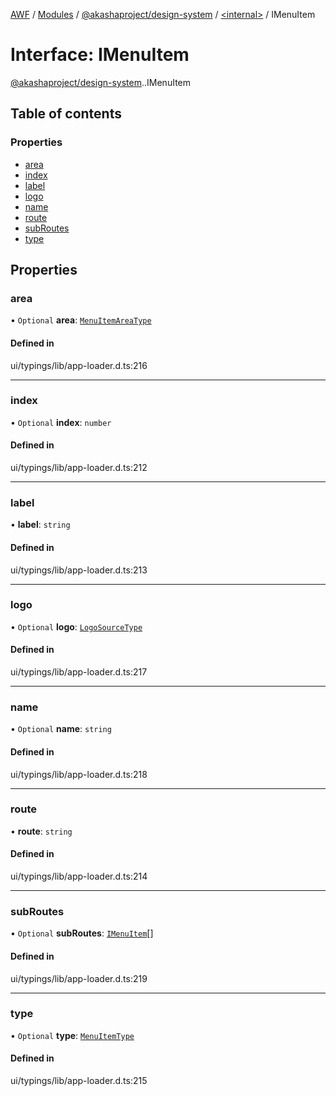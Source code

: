 [AWF](../README.md) / [Modules](../modules.md) / [@akashaproject/design-system](../modules/akashaproject_design_system.md) / [<internal\>](../modules/akashaproject_design_system._internal_.md) / IMenuItem

# Interface: IMenuItem

[@akashaproject/design-system](../modules/akashaproject_design_system.md).[<internal>](../modules/akashaproject_design_system._internal_.md).IMenuItem

## Table of contents

### Properties

- [area](akashaproject_design_system._internal_.IMenuItem.md#area)
- [index](akashaproject_design_system._internal_.IMenuItem.md#index)
- [label](akashaproject_design_system._internal_.IMenuItem.md#label)
- [logo](akashaproject_design_system._internal_.IMenuItem.md#logo)
- [name](akashaproject_design_system._internal_.IMenuItem.md#name)
- [route](akashaproject_design_system._internal_.IMenuItem.md#route)
- [subRoutes](akashaproject_design_system._internal_.IMenuItem.md#subroutes)
- [type](akashaproject_design_system._internal_.IMenuItem.md#type)

## Properties

### area

• `Optional` **area**: [`MenuItemAreaType`](../enums/akashaproject_design_system._internal_.MenuItemAreaType.md)

#### Defined in

ui/typings/lib/app-loader.d.ts:216

___

### index

• `Optional` **index**: `number`

#### Defined in

ui/typings/lib/app-loader.d.ts:212

___

### label

• **label**: `string`

#### Defined in

ui/typings/lib/app-loader.d.ts:213

___

### logo

• `Optional` **logo**: [`LogoSourceType`](akashaproject_design_system._internal_.LogoSourceType.md)

#### Defined in

ui/typings/lib/app-loader.d.ts:217

___

### name

• `Optional` **name**: `string`

#### Defined in

ui/typings/lib/app-loader.d.ts:218

___

### route

• **route**: `string`

#### Defined in

ui/typings/lib/app-loader.d.ts:214

___

### subRoutes

• `Optional` **subRoutes**: [`IMenuItem`](akashaproject_design_system._internal_.IMenuItem.md)[]

#### Defined in

ui/typings/lib/app-loader.d.ts:219

___

### type

• `Optional` **type**: [`MenuItemType`](../enums/akashaproject_design_system._internal_.MenuItemType.md)

#### Defined in

ui/typings/lib/app-loader.d.ts:215
